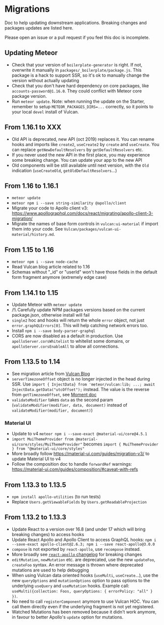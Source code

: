 # Migrations

Doc to help updating downstream applications. Breaking changes and packages updates are listed here.

Please open an issue or a pull request if you feel this doc is incomplete.

## Updating Meteor

- Check that your version of `boilerplate-generator` is right. If not, overwrite it manually in `packages/_boilerplate/package.js`. This package is a hack to support SSR, so it's ok to manually change the version without actually updating
- Check that you don't have hard dependency on core packages, like `accounts-password@1.16.0`. They could conflict with Meteor core package version.
- Run `meteor update`. Note: when running the update on the Starter, remember to setup `METEOR_PACKAGES_DIRS=...` correctly, so it points to your local `devel` install of Vulcan.

## From 1.16.1 to XXX

- Old API is deprecated, new API (oct 2019) replaces it. You can rename hooks and imports like `create2`, `useCreate2` by `create` and `useCreate`. You can replace `getNewDefaultResolvers` by `getDefaultResolvers` etc.
- If you never used the new API in the first place, you may experience some breaking change. You can update your app to the new API
- Old components will be still available until next version, with the `Old` indication (`useCreateOld`, `getOldDefaultResolvers`...)

## From 1.16 to 1.16.1

- `meteor update`
- `meteor npm i --save string-similarity @apollo/client`
- Migrate your code to Apollo client v3: https://www.apollographql.com/docs/react/migrating/apollo-client-3-migration/
- Migrate the names of base form controls in `vulcan:ui-material` if import them into your code. See `Vulcan/packages/vulcan-ui-material/history.md`.
 
## From 1.15 to 1.16

- `meteor npm i --save node-cache`
- Read Vulcan blog article related to 1.16
- Schemas without "_id" or "userId" won't have those fields in the default form fragment anymore (extremely edge case)

## From 1.14.1 to 1.15

- Update Meteor with `meteor update`
- /!\ Carefully update NPM packages versions based on the current package.json, otherwise install will fail
- `single2` hoc and hooks will return the whole `error` object, not just `error.graphQLErrors[0]`. This will help catching network errors too.
- Install `npm i --save body-parser-graphql`
- CORS are now disabled as a default in production. Use `apolloServer.corsWhitelist` to whitelist some domains, or `apolloServer.corsEnableAll` to allow all 
connections.


## From 1.13.5 to 1.14

- See migration article from [Vulcan Blog](https://blog.vulcanjs.org/)
- `serverTimezoneOffset` object is no longer injected in the head during SSR. Use `import { InjectData} from 'meteor/vulcan:lib; ...; await InjectData.getData("utcOffset");` instead. The value is the reverse from `getTimezoneOffset`, see [Moment doc](https://momentjscom.readthedocs.io/en/latest/moment/03-manipulating/09-utc-offset/)
- `validateModifier` takes `data` as the second param (`validateModifier(modifier, data, document)` instead of `validateModifier(modifier, document)`)

### Material UI
- Update to v4 `meteor npm i --save-exact @material-ui/core@4.5.1`
- `import MuiThemeProvider from @material-ui/core/styles/MuiThemeProvider"` becomes `import { MuiThemeProvider } from "@material-ui/core/styles"`
- More broadly follow https://material-ui.com/guides/migration-v3/ to update Material UI to v4
- Follow the composition doc to handle `forwardRef` warnings: https://material-ui.com/guides/composition/#caveat-with-refs

## From 1.13.3 to 1.13.5

- `npm install apollo-utilities` (to run tests)
- Replace `Users.getViewableFields` by `Users.getReadableProjection` 


## From 1.13.2 to 1.13.3

- Update React to a version over 16.8 (and under 17 which will bring breaking changes) to access hooks
- Update React Apollo and Apollo Client to access GraphQL hooks: `npm i --save-exact apollo-client@2.6.3; npm i --save react-apollo@3.0.0`
- `compose` is not exported by `react-apollo`, use `recompose` instead.
- More broadly see [`react-apollo` changelog](https://github.com/apollographql/react-apollo/blob/master/Changelog.md) for breaking changes
- `editMutation`, `newMutation` etc. are deprecated, use the new `updateFoo`, `createFoo` syntax. An error message is thrown where deprecated mutations are used to help debugging
- When using Vulcan data oriented hooks (`useMulti`, `useCreate`...), use the new `queryOptions` and `mutationOptions` option to pass options to the underlying `useQuery` and `useMutation` hooks.
Example call: `useMulti({collection: Foos, queryOptions: { errorPolicy: "all" } })`.
- No need to call `registerComponent` anymore to use Vulcan HOC. You can call them directly even if the underlying fragment is not yet registered.
- Watched Mutations has been removed because it didn't work anymore, in favour to better Apollo's `update` option for mutations.

